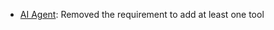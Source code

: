 - [AI Agent](/integrations/builtin/cluster-nodes/root-nodes/n8n-nodes-langchain.agent/index.md): Removed the requirement to add at least one tool  
